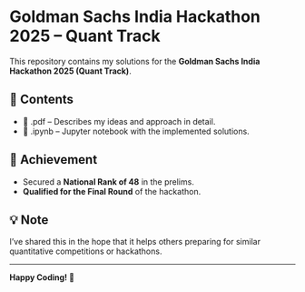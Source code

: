 # Goldman Sachs India Hackathon 2025 – Quant Track

This repository contains my solutions for the **Goldman Sachs India Hackathon 2025 (Quant Track)**.

## 📁 Contents
- 📝 .pdf – Describes my ideas and approach in detail.
- 📓 .ipynb – Jupyter notebook with the implemented solutions.

## 🏅 Achievement
- Secured a **National Rank of 48** in the prelims.
- **Qualified for the Final Round** of the hackathon.

## 💡 Note
I’ve shared this in the hope that it helps others preparing for similar quantitative competitions or hackathons.

---

**Happy Coding! 🚀**

